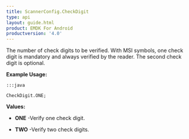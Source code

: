 ```yaml
---
title: ScannerConfig.CheckDigit
type: api
layout: guide.html
product: EMDK For Android
productversion: '4.0'
---
```



The number of check digits to be verified. With MSI symbols, one check
 digit is mandatory and always verified by the reader. The second check
 digit is optional.
 
 

**Example Usage:**
	
	:::java
	
	CheckDigit.ONE;
	


**Values:**

* **ONE** -Verify one check digit.

* **TWO** -Verify two check digits.












